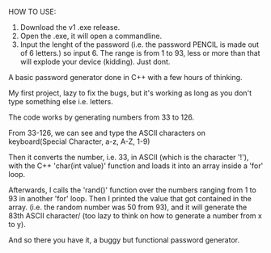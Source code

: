 HOW TO USE:
1. Download the v1 .exe release.
2. Open the .exe, it will open a commandline.
3. Input the lenght of the password (i.e. the password PENCIL is made out of 6 letters.) so input 6. The range is from 1 to 93, less or more than that will explode your device (kidding). Just dont.

A basic password generator done in C++ with a few hours of thinking.

My first project, lazy to fix the bugs, but it's working as long as you don't type something else i.e. letters.

The code works by generating numbers from 33 to 126. 

From 33-126, we can see and type the ASCII characters on keyboard(Special Character, a-z, A-Z, 1-9)

Then it converts the number, i.e. 33, in ASCII (which is the character '!'), with the C++ 'char(int value)' function and loads it into an array inside a 'for' loop.

Afterwards, I calls the 'rand()' function over the numbers ranging from 1 to 93 in another 'for' loop.
Then I printed the value that got contained in the array. (i.e. the random number was 50 from 93), and it will generate the 83th ASCII character/ (too lazy to think on how to generate a number from x to y).

And so there you have it, a buggy but functional password generator.


